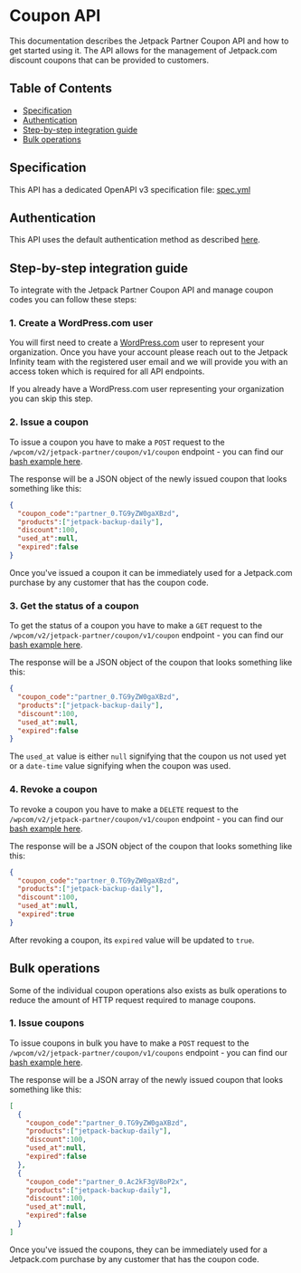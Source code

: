 # Coupon API

This documentation describes the Jetpack Partner Coupon API and how to get started using it. The API allows for the management of Jetpack.com discount coupons that can be provided to customers.

## Table of Contents

- [Specification](#specification)
- [Authentication](#authentication)
- [Step-by-step integration guide](#step-by-step-integration-guide)
- [Bulk operations](#bulk-operations)

## Specification

This API has a dedicated OpenAPI v3 specification file: [spec.yml](./spec.yml)

## Authentication

This API uses the default authentication method as described [here](../README.md#authentication).

## Step-by-step integration guide

To integrate with the Jetpack Partner Coupon API and manage coupon codes you can follow these steps:

### 1. Create a WordPress.com user

You will first need to create a [WordPress.com](https://wordpress.com/) user to represent your organization. Once you have your account please reach out to the Jetpack Infinity team with the registered user email and we will provide you with an access token which is required for all API endpoints.

If you already have a WordPress.com user representing your organization you can skip this step.

### 2. Issue a coupon

To issue a coupon you have to make a `POST` request to the `/wpcom/v2/jetpack-partner/coupon/v1/coupon` endpoint - you can find our [bash example here](./examples/issue-coupon.sh).

The response will be a JSON object of the newly issued coupon that looks something like this:
```json
{
  "coupon_code":"partner_0.TG9yZW0gaXBzd",
  "products":["jetpack-backup-daily"],
  "discount":100,
  "used_at":null,
  "expired":false
}
```

Once you've issued a coupon it can be immediately used for a Jetpack.com purchase by any customer that has the coupon code.

### 3. Get the status of a coupon

To get the status of a coupon you have to make a `GET` request to the `/wpcom/v2/jetpack-partner/coupon/v1/coupon` endpoint - you can find our [bash example here](./examples/get-coupon-status.sh).

The response will be a JSON object of the coupon that looks something like this:
```json
{
  "coupon_code":"partner_0.TG9yZW0gaXBzd",
  "products":["jetpack-backup-daily"],
  "discount":100,
  "used_at":null,
  "expired":false
}
```
The `used_at` value is either `null` signifying that the coupon us not used yet or a `date-time` value signifying when the coupon was used.

### 4. Revoke a coupon

To revoke a coupon you have to make a `DELETE` request to the `/wpcom/v2/jetpack-partner/coupon/v1/coupon` endpoint - you can find our [bash example here](./examples/revoke-coupon.sh).

The response will be a JSON object of the coupon that looks something like this:
```json
{
  "coupon_code":"partner_0.TG9yZW0gaXBzd",
  "products":["jetpack-backup-daily"],
  "discount":100,
  "used_at":null,
  "expired":true
}
```

After revoking a coupon, its `expired` value will be updated to `true`.

## Bulk operations

Some of the individual coupon operations also exists as bulk operations to reduce the amount of HTTP request required to manage coupons.

### 1. Issue coupons

To issue coupons in bulk you have to make a `POST` request to the `/wpcom/v2/jetpack-partner/coupon/v1/coupons` endpoint - you can find our [bash example here](./examples/issue-coupons.sh).

The response will be a JSON array of the newly issued coupon that looks something like this:
```json
[
  {
    "coupon_code":"partner_0.TG9yZW0gaXBzd",
    "products":["jetpack-backup-daily"],
    "discount":100,
    "used_at":null,
    "expired":false
  },
  {
    "coupon_code":"partner_0.Ac2kF3gV8oP2x",
    "products":["jetpack-backup-daily"],
    "discount":100,
    "used_at":null,
    "expired":false
  }
]
```

Once you've issued the coupons, they can be immediately used for a Jetpack.com purchase by any customer that has the coupon code.
